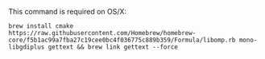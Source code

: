 This command is required on OS/X:

`
brew install cmake https://raw.githubusercontent.com/Homebrew/homebrew-core/f5b1ac99a7fba27c19cee0bc4f036775c889b359/Formula/libomp.rb mono-libgdiplus gettext && brew link gettext --force
`
